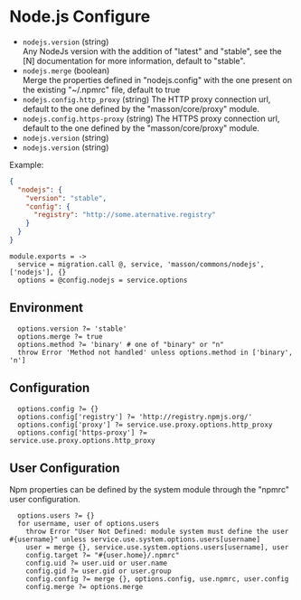 
# Node.js Configure

*   `nodejs.version` (string)   
    Any NodeJs version with the addition of "latest" and "stable", see the [N] 
    documentation for more information, default to "stable".
*   `nodejs.merge` (boolean)   
    Merge the properties defined in "nodejs.config" with the one present on
    the existing "~/.npmrc" file, default to true
*   `nodejs.config.http_proxy` (string)
    The HTTP proxy connection url, default to the one defined by the 
    "masson/core/proxy" module.
*   `nodejs.config.https-proxy` (string)
    The HTTPS proxy connection url, default to the one defined by the 
    "masson/core/proxy" module.
*   `nodejs.version` (string)
*   `nodejs.version` (string)

Example:

```json
{
  "nodejs": {
    "version": "stable",
    "config": {
      "registry": "http://some.aternative.registry"
    }
  }
}
```

    module.exports = ->
      service = migration.call @, service, 'masson/commons/nodejs', ['nodejs'], {}
      options = @config.nodejs = service.options

## Environment

      options.version ?= 'stable'
      options.merge ?= true
      options.method ?= 'binary' # one of "binary" or "n"
      throw Error 'Method not handled' unless options.method in ['binary', 'n']

## Configuration

      options.config ?= {}
      options.config['registry'] ?= 'http://registry.npmjs.org/'
      options.config['proxy'] ?= service.use.proxy.options.http_proxy
      options.config['https-proxy'] ?= service.use.proxy.options.http_proxy

## User Configuration

Npm properties can be defined by the system module through the "npmrc" user 
configuration.

      options.users ?= {}
      for username, user of options.users
        throw Error "User Not Defined: module system must define the user #{username}" unless service.use.system.options.users[username]
        user = merge {}, service.use.system.options.users[username], user
        config.target ?= "#{user.home}/.npmrc"
        config.uid ?= user.uid or user.name
        config.gid ?= user.gid or user.group
        config.config ?= merge {}, options.config, use.npmrc, user.config
        config.merge ?= options.merge
